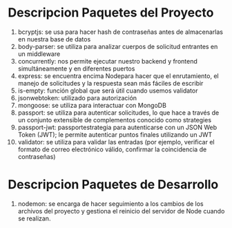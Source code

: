 # Descripcion Paquetes del Proyecto

1. bcryptjs: se usa para hacer hash de contraseñas antes de almacenarlas en nuestra base de datos
2. body-parser: se utiliza para analizar cuerpos de solicitud entrantes en un middleware
3. concurrently: nos permite ejecutar nuestro backend y frontend simultáneamente y en diferentes puertos
4. express: se encuentra encima Nodepara hacer que el enrutamiento, el manejo de solicitudes y la respuesta sean más    fáciles de escribir
5. is-empty: función global que será útil cuando usemos validator
6. jsonwebtoken: utilizado para autorización
7. mongoose: se utiliza para interactuar con MongoDB
8. passport: se utiliza para autenticar solicitudes, lo que hace a través de un conjunto extensible de complementos conocido como strategies
9. passport-jwt: passportestrategia para autenticarse con un JSON Web Token (JWT); le permite autenticar puntos finales utilizando un JWT
10. validator: se utiliza para validar las entradas (por ejemplo, verificar el formato de correo electrónico válido, confirmar la coincidencia de contraseñas)

# Descripcion Paquetes de Desarrollo
1. nodemon: se encarga de hacer seguimiento a los cambios de los archivos del proyecto y gestiona el reinicio del servidor de Node cuando se realizan.
